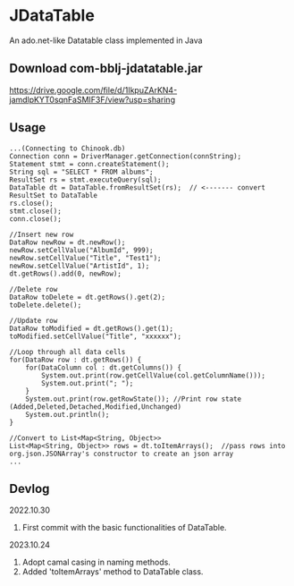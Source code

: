 # JDataTable
 An ado.net-like Datatable class implemented in Java
 
## Download com-bblj-jdatatable.jar
https://drive.google.com/file/d/1IkpuZArKN4-jamdlpKYT0sqnFaSMIF3F/view?usp=sharing

## Usage
```
...(Connecting to Chinook.db)
Connection conn = DriverManager.getConnection(connString);
Statement stmt = conn.createStatement();
String sql = "SELECT * FROM albums";
ResultSet rs = stmt.executeQuery(sql);
DataTable dt = DataTable.fromResultSet(rs);  // <------- convert ResultSet to DataTable
rs.close();
stmt.close();
conn.close();

//Insert new row
DataRow newRow = dt.newRow();
newRow.setCellValue("AlbumId", 999);
newRow.setCellValue("Title", "Test1");
newRow.setCellValue("ArtistId", 1);
dt.getRows().add(0, newRow);

//Delete row
DataRow toDelete = dt.getRows().get(2);
toDelete.delete();

//Update row
DataRow toModified = dt.getRows().get(1);
toModified.setCellValue("Title", "xxxxxx");

//Loop through all data cells
for(DataRow row : dt.getRows()) {
    for(DataColumn col : dt.getColumns()) {
        System.out.print(row.getCellValue(col.getColumnName()));
        System.out.print("; ");
    }
    System.out.print(row.getRowState()); //Print row state (Added,Deleted,Detached,Modified,Unchanged)
    System.out.println();
}

//Convert to List<Map<String, Object>>
List<Map<String, Object>> rows = dt.toItemArrays();  //pass rows into org.json.JSONArray's constructor to create an json array
...
```
## Devlog
2022.10.30
1. First commit with the basic functionalities of DataTable.

2023.10.24
1. Adopt camal casing in naming methods.
2. Added 'toItemArrays' method to DataTable class.
